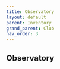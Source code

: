 ```yaml
---
title: Observatory
layout: default
parent: Inventory
grand_parent: Club
nav_order: 3
---
```


## Observatory
